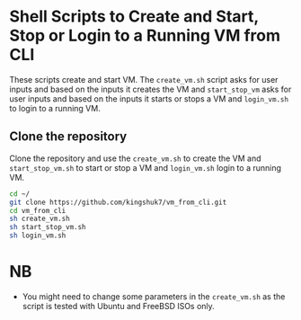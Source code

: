 # Shell Scripts to Create and Start, Stop or Login to a Running VM from CLI
These scripts create and start VM. The `create_vm.sh` script asks for user inputs and based on the inputs it creates the VM and `start_stop_vm` asks for user inputs and based on the inputs it starts or stops a VM and `login_vm.sh` to login to a running VM.
 
## Clone the repository
Clone the repository and use the `create_vm.sh` to create the VM and `start_stop_vm.sh` to start or stop a VM and `login_vm.sh` login to a running VM.
```bash
cd ~/
git clone https://github.com/kingshuk7/vm_from_cli.git
cd vm_from_cli
sh create_vm.sh
sh start_stop_vm.sh
sh login_vm.sh
```

# NB
* You might need to change some parameters in the `create_vm.sh` as the script is tested with Ubuntu and FreeBSD ISOs only.
